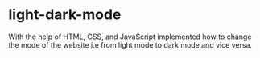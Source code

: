 # light-dark-mode

With the help of HTML, CSS, and JavaScript implemented how to change the mode of the website i.e from light mode to dark mode and vice versa.
